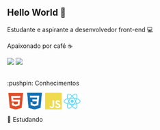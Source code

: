 ## Hello World  👋

Estudante e aspirante a desenvolvedor front-end :computer:

Apaixonado por café :coffee:

<div>
  <img height="160em" src="https://github-readme-stats.vercel.app/api?username=jvmsantos13&show_icons=true&theme=great-gatsby&include_all_commits=true&count_private=true"/>
  <img height="160em" src="https://github-readme-stats.vercel.app/api/top-langs/?username=jvmsantos13&layout=compact&langs_count=7&theme=great-gatsby"/>
</div>

<div style="display: inline_block"><br>
  <p>:pushpin: Conhecimentos</p>
  <img align="center" height="40" width="40" src="https://github.com/devicons/devicon/blob/master/icons/html5/html5-plain.svg">
  <img align="center" height="40" width="40" src="https://github.com/devicons/devicon/blob/master/icons/css3/css3-plain.svg">
  <img align="center" height="40" width="40" src="https://github.com/devicons/devicon/blob/master/icons/javascript/javascript-plain.svg">
  <img align="center" height="40" width="40" src="https://github.com/devicons/devicon/blob/master/icons/react/react-original.svg">

  :blue_book: Estudando
  
</div>
